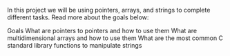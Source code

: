 In this project we will be using pointers, arrays, and strings to complete different tasks. Read more about the goals below:

Goals
What are pointers to pointers and how to use them
What are multidimensional arrays and how to use them
What are the most common C standard library functions to manipulate strings